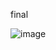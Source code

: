 final

![image](https://user-images.githubusercontent.com/42977616/221235971-f77a8bb0-b703-4d25-9fa7-6b8d710d6907.png)
